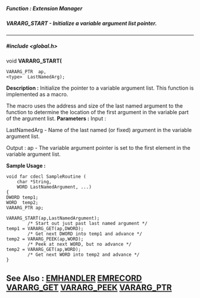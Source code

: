 ##### Function : Extension Manager
##### VARARG_START - Initialize a variable argument list pointer.
---
##### #include <global.h>
void **VARARG_START(**

	VARARG_PTR  ap,
	<type>  LastNamedArg);
**Description :**
Initialize the pointer to a variable argument list.  This function is 
implemented as a macro.

The macro uses the address and size of the last named argument to the function 
to determine the location of the first argument in the variable part of the 
argument list.
**Parameters :**
Input :

LastNamedArg  -  Name of the last named (or fixed) argument in the variable argument list.

Output :
ap  -  The variable argument pointer is set to the first element in the variable argument list.

**Sample Usage :**
```
void far cdecl SampleRoutine (
	char *String,
	WORD LastNamedArgument, ...)
{
DWORD temp1;
WORD  temp2;
VARARG_PTR ap;

VARARG_START(ap,LastNamedArgument);
        /* Start out just past last named argument */
temp1 = VARARG_GET(ap,DWORD);
        /* Get next DWORD into temp1 and advance */
temp2 = VARARG_PEEK(ap,WORD);
        /* Peek at next WORD, but no advance */
temp2 = VARARG_GET(ap,WORD);
        /* Get next WORD into temp2 and advance */
}

```
**See Also :**
[EMHANDLER](D:/md_files/EMHANDLER.md)
[EMRECORD](D:/md_files/EMRECORD.md)
[VARARG_GET](D:/md_files/VARARG_GET.md)
[VARARG_PEEK](D:/md_files/VARARG_PEEK.md)
[VARARG_PTR](D:/md_files/VARARG_PTR.md)
---
